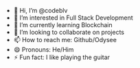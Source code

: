 - 👋 Hi, I’m @codeblv
- 👀 I’m interested in Full Stack Development
- 🌱 I’m currently learning Blockchain
- 💞️ I’m looking to collaborate on projects
- 📫 How to reach me: Github/Odysee
- 😄 Pronouns: He/Him
- ⚡ Fun fact: I like playing the guitar
